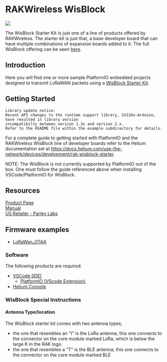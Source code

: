 # RAKWireless WisBlock
![](../assets/RAK-wisblock-starter-board.png)

The WisBlock Starter Kit is just one of a line of products offered by RAKWireless. The starter kit is just that, a base developer board that can 
have multiple combinations of expansion boards added to it. The full WisBlock offering can be seen [here](https://store.rakwireless.com/pages/wisblock).

## Introduction

Here you will find one or more sample PlatformIO embedded projects designed to transmit LoRaWAN packets using a [WisBlock Starter Kit](https://store.rakwireless.com/products/wisblock-starter-kit).

## Getting Started
```
Library update notice:
Recent API changes to the runtime support library, SX126x-Arduino, have resulted in library version
incompatibilty between version 1.3x and version 2.x. 
Refer to the README file within the example subdirectory for details.
```
For a complete guide to getting started with PlatformIO and the RAKWireless WisBlock line of developer boards refer to the Helium documentation set at https://docs.helium.com/use-the-network/devices/development/rak-wisblock-starter.

NOTE: The WisBlock is not currently supported by PlatformIO out of the box. One must follow the guide referenced above when installing VSCode/PlatformIO for WisBlock.


## Resources
[Product Page](https://store.rakwireless.com/products/wisblock-starter-kit)  
[Manual](https://docs.rakwireless.com/Product-Categories/WisBlock/)  
[US Retailer - Parley Labs](https://shop.parleylabs.com)

## Firmware examples 
* [LoRaWan_OTAA](examples/LoRaWan_OTAA/)


### Software
The following products are required.

* [VSCode \(IDE)](https://code.visualstudio.com/)
    * [PlatformIO \(VScode Extension)](https://platformio.org/)
* [Helium Console](https://www.helium.com/console) 

### WisBlock Special Instructions
#### Antenna Type/location
The WisBlock starter kit comes with two antenna types, 
* the one that resembles an "I" is the LoRa antenna, this one connects to the connector on the core module marked LoRa, which is below the large K in the RAK logo.
* the one that resembles a "T" is the BLE antenna, this one connects to the connector on the core module marked BLE


